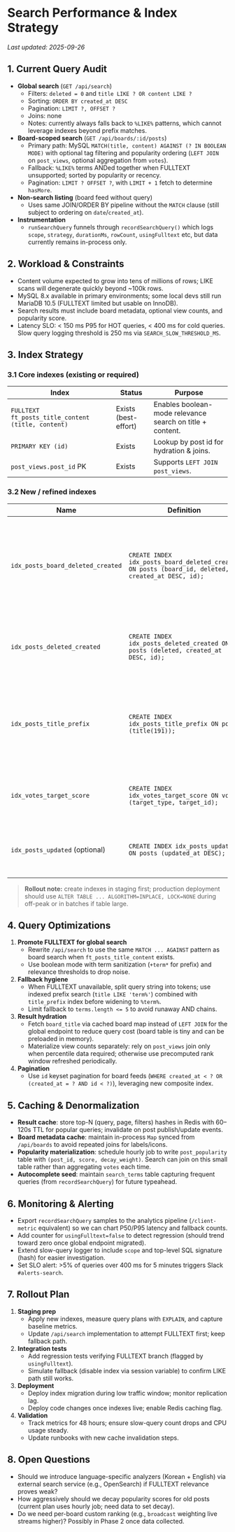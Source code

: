 ﻿# Search Performance & Index Strategy

_Last updated: 2025-09-26_

## 1. Current Query Audit
- **Global search** (`GET /api/search`)
  - Filters: `deleted = 0` and `title LIKE ? OR content LIKE ?`
  - Sorting: `ORDER BY created_at DESC`
  - Pagination: `LIMIT ?, OFFSET ?`
  - Joins: none
  - Notes: currently always falls back to `%LIKE%` patterns, which cannot leverage indexes beyond prefix matches.
- **Board-scoped search** (`GET /api/boards/:id/posts`)
  - Primary path: MySQL `MATCH(title, content) AGAINST (? IN BOOLEAN MODE)` with optional tag filtering and popularity ordering (`LEFT JOIN` on `post_views`, optional aggregation from `votes`).
  - Fallback: `%LIKE%` terms ANDed together when FULLTEXT unsupported; sorted by popularity or recency.
  - Pagination: `LIMIT ? OFFSET ?`, with `LIMIT + 1` fetch to determine `hasMore`.
- **Non-search listing** (board feed without query)
  - Uses same JOIN/ORDER BY pipeline without the `MATCH` clause (still subject to ordering on `date`/`created_at`).
- **Instrumentation**
  - `runSearchQuery` funnels through `recordSearchQuery()` which logs `scope`, `strategy`, `durationMs`, `rowCount`, `usingFulltext` etc, but data currently remains in-process only.

## 2. Workload & Constraints
- Content volume expected to grow into tens of millions of rows; LIKE scans will degenerate quickly beyond ~100k rows.
- MySQL 8.x available in primary environments; some local devs still run MariaDB 10.5 (FULLTEXT limited but usable on InnoDB).
- Search results must include board metadata, optional view counts, and popularity score.
- Latency SLO: < 150 ms P95 for HOT queries, < 400 ms for cold queries. Slow query logging threshold is 250 ms via `SEARCH_SLOW_THRESHOLD_MS`.

## 3. Index Strategy
### 3.1 Core indexes (existing or required)
| Index | Status | Purpose |
| --- | --- | --- |
| `FULLTEXT ft_posts_title_content (title, content)` | Exists (best-effort) | Enables boolean-mode relevance search on title + content. |
| `PRIMARY KEY (id)` | Exists | Lookup by post id for hydration & joins. |
| `post_views.post_id` PK | Exists | Supports `LEFT JOIN post_views`. |

### 3.2 New / refined indexes
| Name | Definition | Rationale |
| --- | --- | --- |
| `idx_posts_board_deleted_created` | `CREATE INDEX idx_posts_board_deleted_created ON posts (board_id, deleted, created_at DESC, id);` | Supports board listings and board-scoped LIKE fallback with covering ordering. Including `id` keeps pagination deterministic. |
| `idx_posts_deleted_created` | `CREATE INDEX idx_posts_deleted_created ON posts (deleted, created_at DESC, id);` | Helps global search fallback and generic news feeds when FULLTEXT not available. |
| `idx_posts_title_prefix` | `CREATE INDEX idx_posts_title_prefix ON posts (title(191));` | Allows prefix search optimizations and improves relevance for short terms; safe even when FULLTEXT fails. |
| `idx_votes_target_score` | `CREATE INDEX idx_votes_target_score ON votes (target_type, target_id);` | Speeds up popularity `LEFT JOIN` aggregation by reducing table scans. |
| `idx_posts_updated` (optional) | `CREATE INDEX idx_posts_updated ON posts (updated_at DESC);` | If future ordering prefers `updated_at`, reduces filesort cost. |

> **Rollout note:** create indexes in staging first; production deployment should use `ALTER TABLE ... ALGORITHM=INPLACE, LOCK=NONE` during off-peak or in batches if table large.

## 4. Query Optimizations
1. **Promote FULLTEXT for global search**
   - Rewrite `/api/search` to use the same `MATCH ... AGAINST` pattern as board search when `ft_posts_title_content` exists.
   - Use boolean mode with term sanitization (`+term*` for prefix) and relevance thresholds to drop noise.
2. **Fallback hygiene**
   - When FULLTEXT unavailable, split query string into tokens; use indexed prefix search (`title LIKE 'term%'`) combined with `title_prefix` index before widening to `%term%`.
   - Limit fallback to `terms.length <= 5` to avoid runaway AND chains.
3. **Result hydration**
   - Fetch `board_title` via cached board map instead of `LEFT JOIN` for the global endpoint to reduce query cost (board table is tiny and can be preloaded in memory).
   - Materialize view counts separately: rely on `post_views` join only when percentile data required; otherwise use precomputed rank window refreshed periodically.
4. **Pagination**
   - Use `id` keyset pagination for board feeds (`WHERE created_at < ? OR (created_at = ? AND id < ?)`), leveraging new composite index.

## 5. Caching & Denormalization
- **Result cache**: store top-N (query, page, filters) hashes in Redis with 60–120s TTL for popular queries; invalidate on post publish/update events.
- **Board metadata cache**: maintain in-process `Map` synced from `/api/boards` to avoid repeated joins for labels/icons.
- **Popularity materialization**: schedule hourly job to write `post_popularity` table with `(post_id, score, decay_weight)`. Search can join on this small table rather than aggregating `votes` each time.
- **Autocomplete seed**: maintain `search_terms` table capturing frequent queries (from `recordSearchQuery`) for future typeahead.

## 6. Monitoring & Alerting
- Export `recordSearchQuery` samples to the analytics pipeline (`/client-metric` equivalent) so we can chart P50/P95 latency and fallback counts.
- Add counter for `usingFulltext=false` to detect regression (should trend toward zero once global endpoint migrated).
- Extend slow-query logger to include `scope` and top-level SQL signature (hash) for easier investigation.
- Set SLO alert: >5% of queries over 400 ms for 5 minutes triggers Slack `#alerts-search`.

## 7. Rollout Plan
1. **Staging prep**
   - Apply new indexes, measure query plans with `EXPLAIN`, and capture baseline metrics.
   - Update `/api/search` implementation to attempt FULLTEXT first; keep fallback path.
2. **Integration tests**
   - Add regression tests verifying FULLTEXT branch (flagged by `usingFulltext`).
   - Simulate fallback (disable index via session variable) to confirm LIKE path still works.
3. **Deployment**
   - Deploy index migration during low traffic window; monitor replication lag.
   - Deploy code changes once indexes live; enable Redis caching flag.
4. **Validation**
   - Track metrics for 48 hours; ensure slow-query count drops and CPU usage steady.
   - Update runbooks with new cache invalidation steps.

## 8. Open Questions
- Should we introduce language-specific analyzers (Korean + English) via external search service (e.g., OpenSearch) if FULLTEXT relevance proves weak?
- How aggressively should we decay popularity scores for old posts (current plan uses hourly job; need data to set decay).
- Do we need per-board custom ranking (e.g., `broadcast` weighting live streams higher)? Possibly in Phase 2 once data collected.

